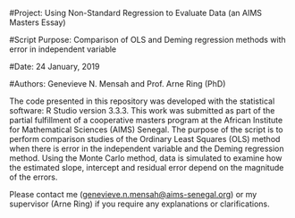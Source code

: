 #Project:         Using Non-Standard Regression to Evaluate Data (an AIMS Masters Essay)

#Script Purpose:  Comparison of OLS and Deming regression methods with error in independent variable

#Date:            24 January, 2019

#Authors:         Genevieve N. Mensah and Prof. Arne Ring (PhD)


The code presented in this repository was developed with the statistical software: R Studio version 3.3.3. 
This work was submitted as part of the partial fulfillment of a cooperative masters program at the African Institute for Mathematical Sciences (AIMS) Senegal. The purpose of the script is to perform comparison studies of the Ordinary Least Squares 
(OLS) method when there is error in the independent variable and the Deming regression method. Using the Monte Carlo method, data is simulated to examine how the estimated slope, intercept and residual error depend on the magnitude of the errors.

Please contact me (genevieve.n.mensah@aims-senegal.org) or my supervisor (Arne Ring) if you require any explanations or clarifications.

